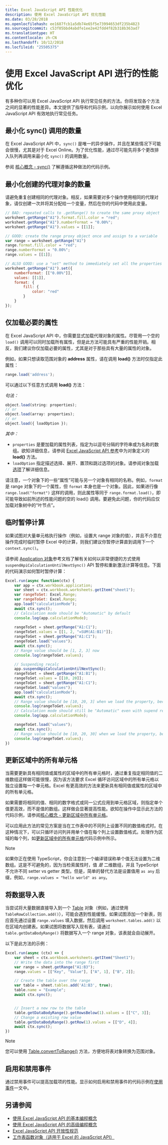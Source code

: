 ```yaml
---
title: Excel JavaScript API 性能优化
description: 使用 Excel JavaScript API 优化性能
ms.date: 03/28/2018
ms.openlocfilehash: ee1687fcb1a5db74e65f5e73994653df235b4823
ms.sourcegitcommit: c53f05bbd4abdfe1ee2e42fdd4f82b318b363ad7
ms.translationtype: HT
ms.contentlocale: zh-CN
ms.lasthandoff: 10/12/2018
ms.locfileid: "25505375"
---
```

# <a name="performance-optimization-using-the-excel-javascript-api"></a>使用 Excel JavaScript API 进行的性能优化

有多种你可以用 Excel JavaScript API 执行常见任务的方法。你将发现各个方法之间的显著的性能差异。本文提供了指导和代码示例，以向你展示如何使用 Excel JavaScript API 有效地执行常见任务。

## <a name="minimize-the-number-of-sync-calls"></a>最小化 sync() 调用的数量

在 Excel JavaScript API 中，```sync()``` 是唯一的异步操作，并且在某些情况下可能会很慢，尤其是对于 Excel Online。为了优化性能，通过尽可能先将多个更改排入队列再调用来最小化 ```sync()``` 的调用数量。

参阅 [核心概念 - sync()](excel-add-ins-core-concepts.md#sync) 了解遵循这种做法的代码示例。

## <a name="minimize-the-number-of-proxy-objects-created"></a>最小化创建的代理对象的数量

请避免重复创建相同的代理对象。相反，如果需要对多个操作使用相同的代理对象，请仅创建一次并将其分配给一个变量，然后在你的代码中使用此变量。

```javascript
// BAD: repeated calls to .getRange() to create the same proxy object
worksheet.getRange("A1").format.fill.color = "red";
worksheet.getRange("A1").numberFormat = "0.00%";
worksheet.getRange("A1").values = [[1]];

// GOOD: create the range proxy object once and assign to a variable
var range = worksheet.getRange("A1")
range.format.fill.color = "red";
range.numberFormat = "0.00%";
range.values = [[1]];

// ALSO GOOD: use a "set" method to immediately set all the properties without even needing to create a variable!
worksheet.getRange("A1").set({
    numberFormat: [["0.00%"]],
    values: [[1]],
    format: {
        fill: {
            color: "red"
        }
    }
});
```

## <a name="load-necessary-properties-only"></a>仅加载必要的属性

在 Excel JavaScript API 中，你需要显式加载代理对象的属性。尽管用一个空的 ```load()``` 调用可以同时加载所有属性，但是此方法可能具有严重的性能开销。相反，我们建议你仅加载必要的属性，尤其是对于那些具有大量的属性的对象。

例如，如果只想读取范围对象的 **address** 属性，请在调用 **load()** 方法时仅指定此属性：
 
```js
range.load('address');
```
 
可以通过以下任意方式调用 **load()** 方法：
 
_句法：_
 
```js
object.load(string: properties);
// or
object.load(array: properties);
// or
object.load({ loadOption });
```
 
_其中：_
 
* `properties` 是要加载的属性列表，指定为以逗号分隔的字符串或为名称的数组。欲知详细信息，请参阅 [Excel JavaScript API 参考](https://docs.microsoft.com/office/dev/add-ins/reference/overview/excel-add-ins-reference-overview)中为对象定义的 **load()** 方法。
* `loadOption` 指定描述选择、展开、置顶和跳过选项的对象。请参阅对象加载[选项](https://docs.microsoft.com/javascript/api/office/officeextension.loadoption)了解详细信息。

请注意，一个对象下的一些“属性”可能与另一个对象有相同的名称。例如，`format` 是 range 对象下的一个属性，但 `format` 本身也是一个对象。因此，如果进行像 `range.load("format")` 这样的调用，则此属性等同于 `range.format.load()`，即可能导致如前所述的性能问题的空的 load() 调用。要避免此问题，你的代码应仅加载对象树中的“叶节点”。 

## <a name="suspend-calculation-temporarily"></a>临时暂停计算

如果试图对大量单元格执行操作（例如，设置大 range 对象的值），并且不介意在操作完成时临时暂停 Excel 中的计算，则我们建议你暂停计算直到调用下一个 ```context.sync()```。

请参阅 [Application 对象](https://docs.microsoft.com/javascript/api/excel/excel.application)参考文档了解有关如何以非常便捷的方式使用 ```suspendApiCalculationUntilNextSync()``` API 暂停和重新激活计算等信息。下面的代码演示如何暂时暂停计算：

```js
Excel.run(async function(ctx) {
    var app = ctx.workbook.application;
    var sheet = ctx.workbook.worksheets.getItem("sheet1");
    var rangeToSet: Excel.Range;
    var rangeToGet: Excel.Range;
    app.load("calculationMode");
    await ctx.sync();
    // Calculation mode should be "Automatic" by default
    console.log(app.calculationMode);
    
    rangeToSet = sheet.getRange("A1:C1");
    rangeToSet.values = [[1, 2, "=SUM(A1:B1)"]];
    rangeToGet = sheet.getRange("A1:C1");
    rangeToGet.load("values");
    await ctx.sync();
    // Range value should be [1, 2, 3] now
    console.log(rangeToGet.values);

    // Suspending recalc
    app.suspendApiCalculationUntilNextSync();
    rangeToSet = sheet.getRange("A1:B1");
    rangeToSet.values = [[10, 20]];
    rangeToGet = sheet.getRange("A1:C1");
    rangeToGet.load("values");
    app.load("calculationMode");
    await ctx.sync();
    // Range value should be [10, 20, 3] when we load the property, because calculation is suspended at that point
    console.log(rangeToGet.values);
    // Calculation mode should still be "Automatic" even with supend recalc
    console.log(app.calculationMode);

    rangeToGet.load("values");
    await ctx.sync();
    // Range value should be [10, 20, 30] when we load the property, because calculation is resumed after last sync
    console.log(rangeToGet.values);
})
```

## <a name="update-all-cells-in-a-range"></a>更新区域中的所有单元格 

当需要更新具有相同值或属性的区域中的所有单元格时，通过重复指定相同值的二维数组这样做可能很慢，因为该方法要求 Excel 循环访问区域中的所有单元格以独立设置每一个单元格。Excel 有更高效的方法来更新具有相同值或属性的区域中的所有单元格。

如果需要将相同的值、相同的数字格式或同一公式应用到单元格区域，则指定单个值更高效，而不是值的数组。这样做会显著提高性能。欲知在操作中显示此方法的代码示例，请参阅[核心概念 - 更新区域中所有单元格](excel-add-ins-core-concepts.md#update-all-cells-in-a-range)。

可以应用此方法的常见方案是当在工作表中的不同列上设置不同的数值格式时。在这种情况下，可以只循环访问列并用单个值在每个列上设置数值格式。处理作为区域的每个列，如[更新区域中的所有单元格](excel-add-ins-core-concepts.md#update-all-cells-in-a-range)代码示例中所示。

> [!NOTE]
> 如果你正在使用 TypeScript，你会注意到一个编译错误称单个值无法设置为二维数组。这是不可避免的，因为当检索属性时，值 *是* 二维数组，并且 TypeScript 不允许不同 setter vs getter 类型。但是，简单的替代方法是设置值用 `as any` 后缀，例如，`range.values = "hello world" as any`。

## <a name="importing-data-into-tables"></a>将数据导入表

当尝试将大量数据直接导入到一个 [Table](https://docs.microsoft.com/javascript/api/excel/excel.table) 对象（例如，通过使用 `TableRowCollection.add()`），可能会遇到性能缓慢。如果试图添加一个新表，则应首先通过设置 `range.values` 填入数据，然后调用 `worksheet.tables.add()` 以在区域内创建表。如果试图将数据写入现有表，请通过 `table.getDataBodyRange()` 将数据写入一个 range 对象，该表就会自动展开。 

以下是此方法的示例：

```js
Excel.run(async (ctx) => {
    var sheet = ctx.workbook.worksheets.getItem("Sheet1");
    // Write the data into the range first 
    var range = sheet.getRange("A1:B3");
    range.values = [["Key", "Value"], ["A", 1], ["B", 2]];

    // Create the table over the range
    var table = sheet.tables.add('A1:B3', true);
    table.name = "Example";
    await ctx.sync();


    // Insert a new row to the table
    table.getDataBodyRange().getRowsBelow(1).values = [["C", 3]];
    // Change a existing row value
    table.getDataBodyRange().getRow(1).values = [["D", 4]];
    await ctx.sync();
})
```

> [!NOTE]
> 您可以使用 [Table.convertToRange()](https://docs.microsoft.com/javascript/api/excel/excel.table#converttorange--) 方法，方便地将表对象转换为范围对象。

## <a name="enable-and-disable-events"></a>启用和禁用事件

通过禁用事件可以提高加载项的性能。显示如何启用和禁用事件的代码示例在[使用事件](excel-add-ins-events.md#enable-and-disable-events)一文中。

## <a name="see-also"></a>另请参阅

- [使用 Excel JavaScript API 的基本编程概念](excel-add-ins-core-concepts.md)
- [使用 Excel JavaScript API 的高级编程概念](excel-add-ins-advanced-concepts.md)
- [Excel JavaScript API 开放性规范](https://github.com/OfficeDev/office-js-docs/tree/ExcelJs_OpenSpec)
- [工作表函数对象（适用于 Excel 的 JavaScript API）](https://docs.microsoft.com/javascript/api/excel/excel.functions)
